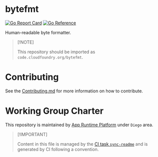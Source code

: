 # bytefmt

[![Go Report
Card](https://goreportcard.com/badge/code.cloudfoundry.org/bytefmt)](https://goreportcard.com/report/code.cloudfoundry.org/bytefmt)
[![Go
Reference](https://pkg.go.dev/badge/code.cloudfoundry.org/bytefmt.svg)](https://pkg.go.dev/code.cloudfoundry.org/bytefmt)

Human-readable byte formatter.

> \[!NOTE\]
>
> This repository should be imported as `code.cloudfoundry.org/bytefmt`.

# Contributing

See the [Contributing.md](./.github/CONTRIBUTING.md) for more
information on how to contribute.

# Working Group Charter

This repository is maintained by [App Runtime
Platform](https://github.com/cloudfoundry/community/blob/main/toc/working-groups/app-runtime-platform.md)
under `Diego` area.

> \[!IMPORTANT\]
>
> Content in this file is managed by the [CI task
> `sync-readme`](https://github.com/cloudfoundry/wg-app-platform-runtime-ci/blob/c83c224ad06515ed52f51bdadf6075f56300ec93/shared/tasks/sync-readme/metadata.yml)
> and is generated by CI following a convention.
